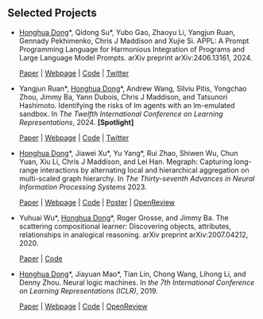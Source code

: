 ## Selected Projects

- <ins>Honghua Dong</ins>\*, Qidong Su\*, Yubo Gao, Zhaoyu Li, Yangjun Ruan, Gennady Pekhimenko, Chris J Maddison and Xujie Si. APPL: A Prompt Programming Language for Harmonious Integration of Programs and Large Language Model Prompts. arXiv preprint arXiv:2406.13161, 2024.

    [Paper](https://arxiv.org/pdf/2406.13161) | 
    [Webpage](https://appl-team.github.io/appl/) | 
    [Code](https://github.com/appl-team/appl) | 
    [Twitter](https://x.com/honghua_dong/status/1805310304751894891)

- Yangjun Ruan\*, <ins>Honghua Dong</ins>\*, Andrew Wang, Silviu Pitis, Yongchao Zhou, Jimmy Ba, Yann Dubois, Chris J Maddison, and Tatsunori Hashimoto. Identifying the risks of lm agents with an lm-emulated sandbox. In *The Twelfth International Conference on Learning Representations*, 2024. **[Spotlight]**

    [Paper](https://arxiv.org/pdf/2309.15817) | 
    [Webpage](https://toolemu.com/) | 
    [Code](https://github.com/ryoungj/toolemu) | 
    [Twitter](https://twitter.com/YangjunR/status/1708880142649676056)

- <ins>Honghua Dong</ins>\*, Jiawei Xu\*, Yu Yang\*, Rui Zhao, Shiwen Wu, Chun Yuan, Xiu Li, Chris J Maddison, and Lei Han. Megraph: Capturing long-range interactions by alternating local and hierarchical aggregation on multi-scaled graph hierarchy. In *The Thirty-seventh Advances in Neural Information Processing Systems* 2023.

    [Paper](https://openreview.net/pdf?id=7p5YWe8GqG) | 
    [Webpage](https://sites.google.com/view/megraph) | 
    [Code](https://github.com/dhh1995/MeGraph) | 
    [Poster](https://neurips.cc/media/PosterPDFs/NeurIPS%202023/72684.png?t=1702158902.7053828) | 
    [OpenReview](https://openreview.net/forum?id=7p5YWe8GqG)

- Yuhuai Wu\*, <ins>Honghua Dong</ins>\*, Roger Grosse, and Jimmy Ba. The scattering compositional learner: Discovering objects, attributes, relationships in analogical reasoning. arXiv preprint arXiv:2007.04212, 2020.

    [Paper](https://arxiv.org/pdf/2007.04212) | 
    [Code](https://github.com/dhh1995/SCL)

- <ins>Honghua Dong</ins>\*, Jiayuan Mao\*, Tian Lin, Chong Wang, Lihong Li, and Denny Zhou. Neural logic machines. In *the 7th International Conference on Learning Representations (ICLR)*, 2019.

    [Paper](https://arxiv.org/pdf/1904.11694) | 
    [Webpage](https://sites.google.com/view/neural-logic-machines) | 
    [Code](https://github.com/google/neural-logic-machines) | 
    [OpenReview](https://openreview.net/forum?id=B1xY-hRctX)

